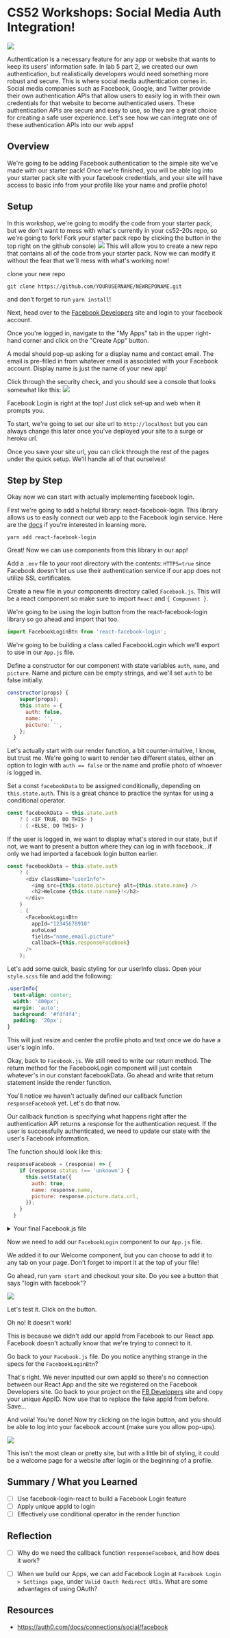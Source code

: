 # CS52 Workshops:  Social Media Auth Integration! 

![](https://media.giphy.com/media/gcajW7oKirCdW/giphy.gif)

Authentication is a necessary feature for any app or website that wants to keep its users' information safe. In lab 5 part 2, we created our own authentication, but realistically developers would need something more robust and secure. This is where social media authentication comes in. Social media companies such as Facebook, Google, and Twitter provide their own authentication APIs that allow users to easily log in with their own credentials for that website to become authenticated users. These authentication APIs are secure and easy to use, so they are a great choice for creating a safe user experience. Let's see how we can integrate one of these authentication APIs into our web apps!

## Overview

We're going to be adding Facebook authentication to the simple site we've made with our starter pack! Once we're finished, you will be able log into your starter pack site with your facebook credentials, and your site will have access to basic info from your profile like your name and profile photo! 

## Setup
In this workshop, we're going to modify the code from your starter pack, but we don't want to mess with what's currently in your cs52-20s repo, so we're going to fork! 
Fork your starter pack repo by clicking the button in the top right on the github console) 
![](https://i.imgur.com/rm90tKJ.png)
This will allow you to create a new repo that contains all of the code from your starter pack. Now we can modify it without the fear that we'll mess with what's working now! 

clone your new repo 
```
git clone https://github.com/YOURUSERNAME/NEWREPONAME.git
```
and don't forget to run `yarn install`!
   
Next, head over to the [Facebook Developers](https://developers.facebook.com/) site and login to your facebook account. 

Once you're logged in, navigate to the "My Apps" tab in the upper right-hand corner and click on the "Create App" button.

A modal should pop-up asking for a display name and contact email. The email is pre-filled in from whatever email is associated with your Facebook account. Display name is just the name of your new app! 

Click through the security check, and you should see a console that looks somewhat like this: 
![](https://i.imgur.com/btBIXsZ.png)

Facebook Login is right at the top! Just click set-up and web when it prompts you. 

To start, we're going to set our site url to `http://localhost` but you can always change this later once you've deployed your site to a surge or heroku url. 

Once you save your site url, you can click through the rest of the pages under the quick setup. We'll handle all of that ourselves! 


## Step by Step
Okay now we can start with actually implementing facebook login. 

First we're going to add a helpful library: react-facebook-login. This library allows us to easily connect our web app to the Facebook login service. Here are the [docs](https://github.com/ruvictor/facebook-login-react) if you're interested in learning more. 

```
yarn add react-facebook-login
```
Great! Now we can use components from this library in our app! 

Add a `.env` file to your root directory with the contents: `HTTPS=true` since Facebook doesn't let us use their authentication service if our app does not utilize SSL certificates.

Create a new file in your components directory called `Facebook.js`. This will be a react component so make sure to import `React` and `{ Component }`. 

We're going to be using the login button from the react-facebook-login library so go ahead and import that too. 
 ```javascript
import FacebookLoginBtn from 'react-facebook-login';
```
We're going to be building a class called FacebookLogin which we'll export to use in our `App.js` file. 

Define a constructor for our component with state variables `auth`, `name`, and `picture`. Name and picture can be empty strings, and we'll set `auth` to be false initially. 
```javascript 
constructor(props) {
    super(props);
    this.state = {
      auth: false,
      name: '',
      picture: '',
    };
  }
```

Let's actually start with our render function, a bit counter-intuitive, I know, but trust me. We're going to want to render two different states, either an option to login with `auth == false` or the name and profile photo of whoever is logged in. 

Set a const `facebookData` to be assigned conditionally, depending on `this.state.auth`. This is a great chance to practice the syntax for using a conditional operator. 

```javascript
const facebookData = this.state.auth
    ? ( <IF TRUE, DO THIS> )
    : ( <ELSE, DO THIS> )

```

If the user is logged in, we want to display what's stored in our state, but if not, we want to present a button where they can log in with facebook...if only we had imported a facebook login button earlier. 

```javascript
const facebookData = this.state.auth
    ? (
      <div className="userInfo">
        <img src={this.state.picture} alt={this.state.name} />
        <h2>Welcome {this.state.name}!</h2>
      </div>
    )
    : (
      <FacebookLoginBtn
        appId="12345678910"
        autoLoad
        fields="name,email,picture"
        callback={this.responseFacebook}
      />
    );
```
Let's add some quick, basic styling for our userInfo class. Open your `style.scss` file and add the following: 
```css
.userInfo{
  text-align: center;
  width: '400px';
  margin: 'auto';
  background: '#f4f4f4';
  padding: '20px';
}
```
This will just resize and center the profile photo and text once we do have a user's login info. 

Okay, back to `Facebook.js`.
We still need to write our return method. The return method for the FacebookLogin component will just contain whatever's in our constant facebookData. Go ahead and write that return statement inside the render function. 

You'll notice we haven't actually defined our callback function `responseFacebook` yet. Let's do that now. 

Our callback function is specifying what happens right after the authentication API returns a response for the authentication request. If the user is successfully authenticated, we need to update our state with the user's Facebook information.

The function should look like this: 
```javascript
responseFacebook = (response) => {
    if (response.status !== 'unknown') {
      this.setState({
        auth: true,
        name: response.name,
        picture: response.picture.data.url,
      });
    }
  }
```



<details>
 <summary>Your final Facebook.js file </summary>
 
 ```javascript
import React, { Component } from 'react';
import FacebookLoginBtn from 'react-facebook-login';


class FacebookLogin extends Component {
  constructor(props) {
    super(props);
    this.state = {
      auth: false,
      name: '',
      picture: '',
    };
  }

  responseFacebook = (response) => {
    if (response.status !== 'unknown') {
      this.setState({
        auth: true,
        name: response.name,
        picture: response.picture.data.url,
      });
    }
  }

  render() {
    const facebookData = this.state.auth
      ? (
        <div className="userInfo">
          <img src={this.state.picture} alt={this.state.name} />
          <h2>Welcome {this.state.name}!</h2>
        </div>
      )
      : (
        <FacebookLoginBtn
          appId="169627331126024"
          autoLoad
          fields="name,email,picture"
          callback={this.responseFacebook}
        />
      );
    return (
      <div>
        { facebookData}
      </div>
    );
  }
}

export default FacebookLogin;


 ```
</details>


Now we need to add our `FacebookLogin` component to our `App.js` file. 

We added it to our Welcome component, but you can choose to add it to any tab on your page. Don't forget to import it at the top of your file!

Go ahead, run `yarn start` and checkout your site. Do you see a button that says "login with facebook"? 

![](https://i.imgur.com/g24BHvB.png)


Let's test it. Click on the button. 

Oh no! It doesn't work! 

This is because we didn't add our appId from Facebook to our React app. Facebook doesn't actually know that we're trying to connect to it. 

Go back to your `Facebook.js` file. Do you notice anything strange in the specs for the `FacebookLoginBtn`? 

That's right. We never inputted our own appId so there's no connection between our React App and the site we registered on the Facebook Developers site. Go back to your project on the [FB Developers](https://developers.facebook.com/) site and copy your unique AppID. Now use that to replace the fake appId from before. Save...

And voila! You're done! 
Now try clicking on the login button, and you should be able to log into your facebook account (make sure you allow pop-ups). 

![](https://i.imgur.com/D7A2DLK.png)


This isn't the most clean or pretty site, but with a little bit of styling, it could be a welcome page for a website after login or the beginning of a profile. 



## Summary / What you Learned

* [ ] Use facebook-login-react to build a Facebook Login feature
* [ ] Apply unique appId to login
* [ ] Effectively use conditional operator in the render function

## Reflection

* [ ] Why do we need the callback function `responseFacebook`, and how does it work?
* [ ] When we build our Apps, we can add Facebook Login at `Facebook Login > Settings page`, under `Valid Oauth Redirect URIs`. What are some advantages of using OAuth?


## Resources

* https://auth0.com/docs/connections/social/facebook
